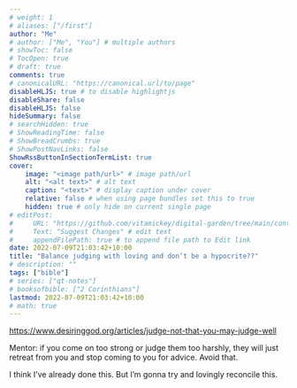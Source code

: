 ```yaml
---
# weight: 1
# aliases: ["/first"]
author: "Me"
# author: ["Me", "You"] # multiple authors
# showToc: false
# TocOpen: true
# draft: true
comments: true
# canonicalURL: "https://canonical.url/to/page"
disableHLJS: true # to disable highlightjs
disableShare: false
disableHLJS: false
hideSummary: false
# searchHidden: true
# ShowReadingTime: false
# ShowBreadCrumbs: true
# ShowPostNavLinks: false
ShowRssButtonInSectionTermList: true
cover:
    image: "<image path/url>" # image path/url
    alt: "<alt text>" # alt text
    caption: "<text>" # display caption under cover
    relative: false # when using page bundles set this to true
    hidden: true # only hide on current single page
# editPost:
#     URL: "https://github.com/vitamickey/digital-garden/tree/main/content"
#     Text: "Suggest Changes" # edit text
#     appendFilePath: true # to append file path to Edit link
date: 2022-07-09T21:03:42+10:00
title: "Balance judging with loving and don’t be a hypocrite??"
# description: ""
tags: ["bible"]
# series: ["qt-notes"]
# booksofbible: ["2 Corinthians"]
lastmod: 2022-07-09T21:03:42+10:00
# math: true
---
```


<https://www.desiringgod.org/articles/judge-not-that-you-may-judge-well>

Mentor: if you come on too strong or judge them too harshly, they will just retreat from you and stop coming to you for advice. Avoid that.

I think I’ve already done this. But I’m gonna try and lovingly reconcile this.
